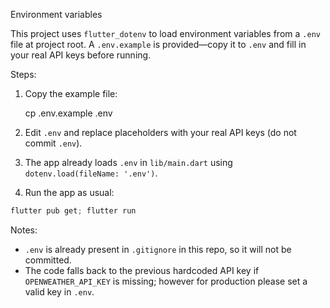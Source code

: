 Environment variables

This project uses `flutter_dotenv` to load environment variables from a `.env` file at project root. A `.env.example` is provided—copy it to `.env` and fill in your real API keys before running.

Steps:

1. Copy the example file:

   cp .env.example .env

2. Edit `.env` and replace placeholders with your real API keys (do not commit `.env`).

3. The app already loads `.env` in `lib/main.dart` using `dotenv.load(fileName: '.env')`.

4. Run the app as usual:

```powershell
flutter pub get; flutter run
```

Notes:
- `.env` is already present in `.gitignore` in this repo, so it will not be committed.
- The code falls back to the previous hardcoded API key if `OPENWEATHER_API_KEY` is missing; however for production please set a valid key in `.env`.